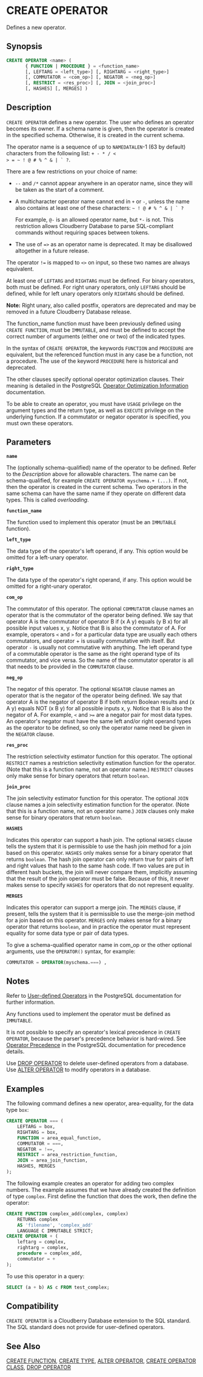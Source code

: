 # CREATE OPERATOR

Defines a new operator.

## Synopsis

```sql
CREATE OPERATOR <name> ( 
       { FUNCTION | PROCEDURE } = <function_name>
       [, LEFTARG = <left_type>] [, RIGHTARG = <right_type>]
       [, COMMUTATOR = <com_op>] [, NEGATOR = <neg_op>]
       [, RESTRICT = <res_proc>] [, JOIN = <join_proc>]
       [, HASHES] [, MERGES] )
```

## Description

`CREATE OPERATOR` defines a new operator. The user who defines an operator becomes its owner. If a schema name is given, then the operator is created in the specified schema. Otherwise, it is created in the current schema.

The operator name is a sequence of up to `NAMEDATALEN`-1 (63 by default) characters from the following list: <code>+ - * / < > = ~ ! @ # % ^ & | ` ?</code>.

There are a few restrictions on your choice of name:

-   `--` and `/*` cannot appear anywhere in an operator name, since they will be taken as the start of a comment.
-   A multicharacter operator name cannot end in `+` or `-`, unless the name also contains at least one of these characters: <code>~ ! @ # % ^ & | ` ?</code>

    For example, `@-` is an allowed operator name, but `*-` is not. This restriction allows Cloudberry Database to parse SQL-compliant commands without requiring spaces between tokens.

- The use of `=>` as an operator name is deprecated. It may be disallowed altogether in a future release.

The operator `!=` is mapped to `<>` on input, so these two names are always equivalent.

At least one of `LEFTARG` and `RIGHTARG` must be defined. For binary operators, both must be defined. For right unary operators, only `LEFTARG` should be defined, while for left unary operators only `RIGHTARG` should be defined.

**Note:**  Right unary, also called postfix, operators are deprecated and may be removed in a future Cloudberry Database release.

The function_name function must have been previously defined using `CREATE FUNCTION`, must be `IMMUTABLE`, and must be defined to accept the correct number of arguments (either one or two) of the indicated types.

In the syntax of `CREATE OPERATOR`, the keywords `FUNCTION` and `PROCEDURE` are equivalent, but the referenced function must in any case be a function, not a procedure. The use of the keyword `PROCEDURE` here is historical and deprecated.

The other clauses specify optional operator optimization clauses. Their meaning is detailed in the PostgreSQL [Operator Optimization Information](https://www.postgresql.org/docs/12/xoper-optimization.html) documentation.

To be able to create an operator, you must have `USAGE` privilege on the argument types and the return type, as well as `EXECUTE` privilege on the underlying function. If a commutator or negator operator is specified, you must own these operators.

## Parameters

**`name`**

The (optionally schema-qualified) name of the operator to be defined. Refer to the *Description* above for allowable characters. The name can be schema-qualified, for example `CREATE OPERATOR myschema.+ (...)`. If not, then the operator is created in the current schema. Two operators in the same schema can have the same name if they operate on different data types. This is called *overloading*.

**`function_name`**

The function used to implement this operator (must be an `IMMUTABLE` function).

**`left_type`**

The data type of the operator's left operand, if any. This option would be omitted for a left-unary operator.

**`right_type`**

The data type of the operator's right operand, if any. This option would be omitted for a right-unary operator.

**`com_op`**

The commutator of this operator. The optional `COMMUTATOR` clause names an operator that is the commutator of the operator being defined. We say that operator A is the commutator of operator B if (x A y) equals (y B x) for all possible input values x, y. Notice that B is also the commutator of A. For example, operators `<` and `>` for a particular data type are usually each others commutators, and operator + is usually commutative with itself. But operator `-` is usually not commutative with anything. The left operand type of a commutable operator is the same as the right operand type of its commutator, and vice versa. So the name of the commutator operator is all that needs to be provided in the `COMMUTATOR` clause.

**`neg_op`**

The negator of this operator. The optional `NEGATOR` clause names an operator that is the negator of the operator being defined. We say that operator A is the negator of operator B if both return Boolean results and (x A y) equals NOT (x B y) for all possible inputs x, y. Notice that B is also the negator of A. For example, `<` and `>=` are a negator pair for most data types. An operator's negator must have the same left and/or right operand types as the operator to be defined, so only the operator name need be given in the `NEGATOR` clause.

**`res_proc`**

The restriction selectivity estimator function for this operator. The optional `RESTRICT` names a restriction selectivity estimation function for the operator. (Note that this is a function name, not an operator name.) `RESTRICT` clauses only make sense for binary operators that return `boolean`.

**`join_proc`**

The join selectivity estimator function for this operator. The optional `JOIN` clause names a join selectivity estimation function for the operator. (Note that this is a function name, not an operator name.) `JOIN` clauses only make sense for binary operators that return `boolean`.

**`HASHES`**

Indicates this operator can support a hash join. The optional `HASHES` clause tells the system that it is permissible to use the hash join method for a join based on this operator. `HASHES` only makes sense for a binary operator that returns `boolean`. The hash join operator can only return true for pairs of left and right values that hash to the same hash code. If two values are put in different hash buckets, the join will never compare them, implicitly assuming that the result of the join operator must be false. Because of this, it never makes sense to specify `HASHES` for operators that do not represent equality.

**`MERGES`**

Indicates this operator can support a merge join. The `MERGES` clause, if present, tells the system that it is permissible to use the merge-join method for a join based on this operator. `MERGES` only makes sense for a binary operator that returns `boolean`, and in practice the operator must represent equality for some data type or pair of data types.

To give a schema-qualified operator name in com_op or the other optional arguments, use the `OPERATOR()` syntax, for example:

```sql
COMMUTATOR = OPERATOR(myschema.===) ,
```

## Notes

Refer to [User-defined Operators](https://www.postgresql.org/docs/12/xoper.html) in the PostgreSQL documentation for further information.

Any functions used to implement the operator must be defined as `IMMUTABLE`.

It is not possible to specify an operator's lexical precedence in `CREATE OPERATOR`, because the parser's precedence behavior is hard-wired. See [Operator Precedence](https://www.postgresql.org/docs/12/sql-syntax-lexical.html#SQL-PRECEDENCE) in the PostgreSQL documentation for precedence details.

Use [DROP OPERATOR](/docs/sql-statements/sql-stmt-drop-operator.md) to delete user-defined operators from a database. Use [ALTER OPERATOR](/docs/sql-statements/sql-stmt-alter-operator.md) to modify operators in a database.

## Examples

The following command defines a new operator, area-equality, for the data type `box`:

```sql
CREATE OPERATOR === (
    LEFTARG = box,
    RIGHTARG = box,
    FUNCTION = area_equal_function,
    COMMUTATOR = ===,
    NEGATOR = !==,
    RESTRICT = area_restriction_function,
    JOIN = area_join_function,
    HASHES, MERGES
);
```

The following example creates an operator for adding two complex numbers. The example assumes that we have already created the definition of type `complex`. First define the function that does the work, then define the operator:

```sql
CREATE FUNCTION complex_add(complex, complex)
    RETURNS complex
    AS 'filename', 'complex_add'
    LANGUAGE C IMMUTABLE STRICT;
CREATE OPERATOR + (
    leftarg = complex,
    rightarg = complex,
    procedure = complex_add,
    commutator = +
);
```

To use this operator in a query:

```sql
SELECT (a + b) AS c FROM test_complex;
```

## Compatibility

`CREATE OPERATOR` is a Cloudberry Database extension to the SQL standard. The SQL standard does not provide for user-defined operators.

## See Also

[CREATE FUNCTION](/docs/sql-statements/sql-stmt-create-function.md), [CREATE TYPE](/docs/sql-statements/sql-stmt-create-type.md), [ALTER OPERATOR](/docs/sql-statements/sql-stmt-alter-operator.md), [CREATE OPERATOR CLASS](/docs/sql-statements/sql-stmt-create-operator-class.md), [DROP OPERATOR](/docs/sql-statements/sql-stmt-drop-operator.md)



